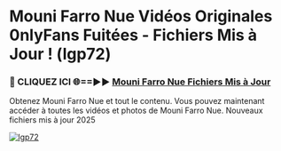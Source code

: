 # Mouni Farro Nue Vidéos Originales 0nlyFans Fuitées - Fichiers Mis à Jour ! (lgp72)

<h3>🔴 CLIQUEZ ICI 🌐==►► <a href="https://tinyurl.com/2pmr4ezf" rel="nofollow">Mouni Farro Nue Fichiers Mis à Jour</a></h3>

Obtenez Mouni Farro Nue et tout le contenu. Vous pouvez maintenant accéder à toutes les vidéos et photos de Mouni Farro Nue. Nouveaux fichiers mis à jour 2025

[![lgp72](https://i.imgur.com/6SNvagu.gif)](https://tinyurl.com/2pmr4ezf)
